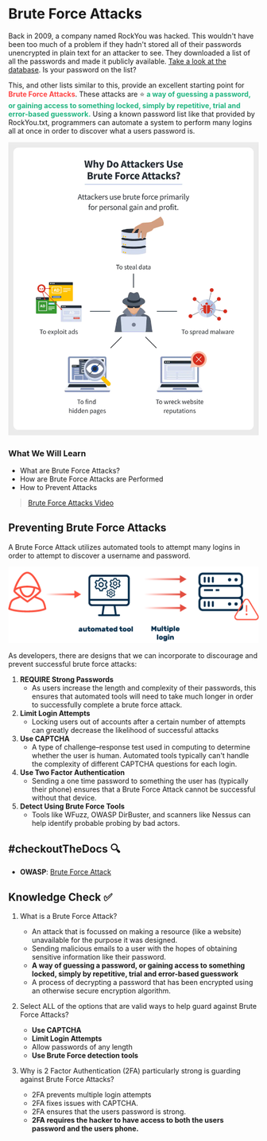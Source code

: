 # Brute Force Attacks

Back in 2009, a company named RockYou was hacked. This wouldn't have been too much of a problem if they hadn't stored all of their passwords unencrypted in plain text for an attacker to see. They downloaded a list of all the passwords and made it publicly available. [Take a look at the database](https://www.kaggle.com/datasets/wjburns/common-password-list-rockyoutxt). Is your password on the list? 

This, and other lists similar to this, provide an excellent starting point for <span style = "color: #FE4646">**Brute Force Attacks**</span>. These attacks are ⭐️ <span style = "color: #21B581">**a way of guessing a password, or gaining access to something locked, simply by repetitive, trial and error-based guesswork.**</span> Using a known password list like that provided by RockYou.txt, programmers can automate a system to perform many logins all at once in order to discover what a users password is.

![Brute Force Summary](./assets/4.BruteForceSummary.webp)

### What We Will Learn
- What are Brute Force Attacks?
- How are Brute Force Attacks are Performed
- How to Prevent Attacks

>[Brute Force Attacks Video](https://www.loom.com/share/acbb46814da6427eb46ad6fefd336fdf)

## Preventing Brute Force Attacks

A Brute Force Attack utilizes automated tools to attempt many logins in order to attempt to discover a username and password.

![Brute Force Attack](./assets/4.BruteForceProcess.png)

As developers, there are designs that we can incorporate to discourage and prevent successful brute force attacks:

1. **REQUIRE Strong Passwords**
    - As users increase the length and complexity of their passwords, this ensures that automated tools will need to take much longer in order to successfully complete a brute force attack. 
2. **Limit Login Attempts**
    - Locking users out of accounts after a certain number of attempts can greatly decrease the likelihood of successful attacks
3. **Use CAPTCHA**
    - A type of challenge–response test used in computing to determine whether the user is human. Automated tools typically can't handle the complexity of different CAPTCHA questions for each login. 
4. **Use Two Factor Authentication**
    - Sending a one time password to something the user has (typically their phone) ensures that a Brute Force Attack cannot be successful without that device.
5. **Detect Using Brute Force Tools**
    - Tools like WFuzz, OWASP DirBuster, and scanners like Nessus can help identify probable probing by bad actors.

## #checkoutTheDocs 🔍
- **OWASP**: [Brute Force Attack](https://owasp.org/www-community/attacks/Brute_force_attack)

## Knowledge Check ✅

1. What is a Brute Force Attack?
    - An attack that is focussed on making a resource (like a website) unavailable for the purpose it was designed.
    - Sending malicious emails to a user with the hopes of obtaining sensitive information like their password.
    - **A way of guessing a password, or gaining access to something locked, simply by repetitive, trial and error-based guesswork**
    - A process of decrypting a password that has been encrypted using an otherwise secure encryption algorithm.

2. Select ALL of the options that are valid ways to help guard against Brute Force Attacks?
    - **Use CAPTCHA**
    - **Limit Login Attempts**
    - Allow passwords of any length
    - **Use Brute Force detection tools**

3. Why is 2 Factor Authentication (2FA) particularly strong is guarding against Brute Force Attacks?
    - 2FA prevents multiple login attempts
    - 2FA fixes issues with CAPTCHA.
    - 2FA ensures that the users password is strong.
    - **2FA requires the hacker to have access to both the users password and the users phone.**